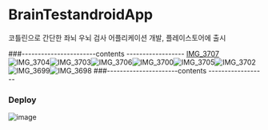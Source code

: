 # BrainTestandroidApp
코틀린으로 간단한 좌뇌 우뇌 검사 어플리케이션 개발, 플레이스토어에 출시

###-----------------------contents ------------------
[IMG_3707](https://user-images.githubusercontent.com/66197538/200162427-7ac827e0-88dd-4850-acf0-8674e7dfa4a9.JPG)![IMG_3704](https://user-images.githubusercontent.com/66197538/200161827-9c736fd8-a65e-465d-8427-c86cf8c215a2.JPG)![IMG_3703](https://userimages.githubusercontent.com/66197538/200161829-f9c8a2fc-09d0-4f8c-974d-040fc0bb10df.JPG)![IMG_3706](https://user-images.githubusercontent.com/66197538/200161833-49b96fe4-9eda-47a1-9658-b2e844b36478.JPG)![IMG_3700](https://user-images.githubusercontent.com/66197538/200161837-ce09ffa7-3869-4dba-a2d8-a8d650490a14.JPG)![IMG_3705](https://user-images.githubusercontent.com/66197538/200161841-ee865c47-dc63-485c-b048-18a4d20296b2.JPG)![IMG_3702](https://user-images.githubusercontent.com/66197538/200161844-bcd6674e-3ca0-41e9-8b7b-d336aca01d62.JPG)![IMG_3699](https://user-images.githubusercontent.com/66197538/200161853-8c0ed610-41cc-4134-9b29-b7b26480f741.JPG)![IMG_3698](https://user-images.githubusercontent.com/66197538/200161856-adc1654c-3296-4a0d-b2bc-9c979dcf2aa6.JPG)
###----------------------contents ------------------

### Deploy 
![image](https://user-images.githubusercontent.com/66197538/200162385-696e8d1c-9468-4c53-a0a9-fcafdb43c940.jpeg)
